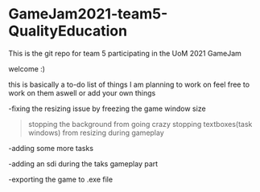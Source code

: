# GameJam2021-team5-QualityEducation
This is the git repo for team 5 participating in the UoM 2021 GameJam

welcome :)

this is basically a to-do list of things I am planning to work on feel free to work on them aswell or add your own things

-fixing the resizing issue by freezing the game window size
  >stopping the background from going crazy
  >stopping textboxes(task windows) from resizing during gameplay

-adding some more tasks

-adding an sdi during the taks gameplay part

-exporting the game to .exe file
